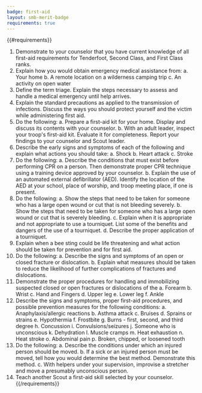 ```yaml
---
badge: first-aid
layout: smb-merit-badge
requirements: true
---
```


{{#requirements}}
1. Demonstrate to your counselor that you have current knowledge of all first-aid requirements for Tenderfoot, Second Class, and First Class ranks.
2. Explain how you would obtain emergency medical assistance from:
    a. Your home
    b. A remote location on a wilderness camping trip
    c. An activity on open water
3. Define the term triage. Explain the steps necessary to assess and handle a medical emergency until help arrives.
4. Explain the standard precautions as applied to the transmission of infections. Discuss the ways you should protect yourself and the victim while administering first aid.
5. Do the following:
    a. Prepare a first-aid kit for your home. Display and discuss its contents with your counselor.
    b. With an adult leader, inspect your troop's first-aid kit. Evaluate it for completeness. Report your findings to your counselor and Scout leader.
6. Describe the early signs and symptoms of each of the following and explain what actions you should take:
    a. Shock
    b. Heart attack
    c. Stroke
7. Do the following:
    a. Describe the conditions that must exist before performing CPR on a person. Then demonstrate proper CPR technique using a training device approved by your counselor.
    b. Explain the use of an automated external defibrillator (AED). Identify the location of the AED at your school, place of worship, and troop meeting place, if one is present.
8. Do the following:
    a. Show the steps that need to be taken for someone who has a large open wound or cut that is not bleeding severely.
    b. Show the steps that need to be taken for someone who has a large open wound or cut that is severely bleeding.
    c. Explain when it is appropriate and not appropriate to use a tourniquet. List some of the benefits and dangers of the use of a tourniquet.
    d. Describe the proper application of a tourniquet.
9. Explain when a bee sting could be life threatening and what action should be taken for prevention and for first aid.
10. Do the following:
    a. Describe the signs and symptoms of an open or closed fracture or dislocation.
    b. Explain what measures should be taken to reduce the likelihood of further complications of fractures and dislocations.
11. Demonstrate the proper procedures for handling and immobilizing suspected closed or open fractures or dislocations of the
    a. Forearm
    b. Wrist
    c. Hand and Fingers
    d. Upper leg
    e. Lower leg
    f. Ankle
12. Describe the signs and symptoms, proper first-aid procedures, and possible prevention measures for the following conditions:
    a. Anaphylaxis/allergic reactions
    b. Asthma attack
    c. Bruises
    d. Sprains or strains
    e. Hypothermia
    f. Frostbite
    g. Burns - first, second, and third degree
    h. Concussion
    i. Convulsions/seizures
    j. Someone who is unconscious
    k. Dehydration
    l. Muscle cramps
    m. Heat exhaustion
    n. Heat stroke
    o. Abdominal pain
    p. Broken, chipped, or loosened tooth
13. Do the following:
    a. Describe the conditions under which an injured person should be moved.
    b. If a sick or an injured person must be moved, tell how you would determine the best method. Demonstrate this method.
    c. With helpers under your supervision, improvise a stretcher and move a presumably unconscious person.
14. Teach another Scout a first-aid skill selected by your counselor.
{{/requirements}}
